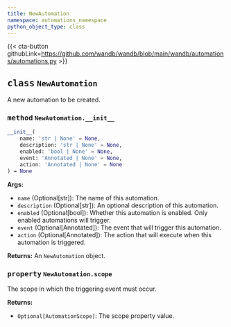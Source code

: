 ```yaml
---
title: NewAutomation
namespace: automations_namespace
python_object_type: class
---
```


{{< cta-button githubLink=https://github.com/wandb/wandb/blob/main/wandb/automations/automations.py >}}



## <kbd>class</kbd> `NewAutomation`
A new automation to be created.


### <kbd>method</kbd> `NewAutomation.__init__`

```python
__init__(
    name: 'str | None' = None,
    description: 'str | None' = None,
    enabled: 'bool | None' = None,
    event: 'Annotated | None' = None,
    action: 'Annotated | None' = None
) → None
```

**Args:**
 
 - `name` (Optional[str]): The name of this automation.
 - `description` (Optional[str]): An optional description of this automation.
 - `enabled` (Optional[bool]): Whether this automation is enabled.  Only enabled automations will trigger.
 - `event` (Optional[Annotated]): The event that will trigger this automation.
 - `action` (Optional[Annotated]): The action that will execute when this automation is triggered.

**Returns:**
 An `NewAutomation` object.

### <kbd>property</kbd> `NewAutomation.scope`

The scope in which the triggering event must occur.

**Returns:**
 - `Optional[AutomationScope]`: The scope property value.
